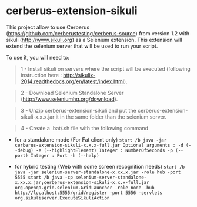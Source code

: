 # cerberus-extension-sikuli

This project allow to use Cerberus (https://github.com/cerberustesting/cerberus-source) from version 1.2 with sikuli (http://www.sikuli.org) as a Selenium extension. This extension will extend the selenium server that will be used to run your script.

To use it, you will need to:

> 1 - Install sikuli on servers where the script will be executed (following instruction here : http://sikulix-2014.readthedocs.org/en/latest/index.html).

> 2 - Download Selenium Standalone Server (http://www.seleniumhq.org/download).

> 3 - Unzip cerberus-extension-sikuli and put the cerberus-extension-sikuli-x.x.x.jar it in the same folder than the selenium server.

> 4 - Create a .bat/.sh file with the following command

- for a standalone mode (For Fat client only)
`
start /b java -jar cerberus-extension-sikuli-x.x.x-full.jar
Optional arguments :
-d (--debug)
-e (--highlightElement) Integer : NumberOfSeconds
-p (--port) Integer : Port
-h (--help)
`


- for hybrid testing (Web with some screen recognition needs)
`start /b java -jar selenium-server-standalone-x.xx.x.jar -role hub -port 5555
start /b java -cp selenium-server-standalone-x.xx.x.jar;cerberus-extension-sikuli-x.x.x-full.jar org.openqa.grid.selenium.GridLauncher -role node -hub http://localhost:5555/grid/register -port 5556 -servlets org.sikuliserver.ExecuteSikuliAction`
